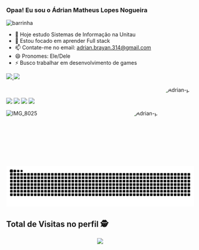 ### Opaa! Eu sou o Ádrian Matheus Lopes Nogueira

![barrinha](https://user-images.githubusercontent.com/112905085/189121829-f4975713-60c8-411e-a248-b2626234d7ab.gif)

- 🔭 Hoje estudo Sistemas de Informação na Unitau
- 🌱 Estou focado em aprender Full stack
- 📫 Contate-me no email: adrian.brayan.314@gmail.com
- 😄 Pronomes: Ele/Dele
- ⚡ Busco trabalhar em desenvolvimento de games

 <div>
  <a href="https://github.com/AdrianLopes">
  <img height="150em" src="https://github-readme-stats.vercel.app/api?username=AdrianLopes&show_icons=true&theme=dark&include_all_commits=true&count_private=true"/>
  <img height="150em" src="https://github-readme-stats.vercel.app/api/top-langs/?username=AdrianLopes&layout=compact&langs_count=7&theme=dark"/>
</div>

  <div style="display: inline_block"><br>
  
<img align="right" alt="Adrian-pic" height="150" style="border-radius:50px;" src="https://media.discordapp.net/attachments/682945175533912163/1016431973188767765/1133950.jpg?width=1191&height=671">
</div>
  
  ##
  
  <div> 
  
  <a href="https://instagram.com/adrian.math" target="_blank"><img height="29" src="https://img.shields.io/badge/-Instagram-%23E4405F?style=for-the-badge&logo=instagram&logoColor=white" target="_blank"></a>
 	<a href="https://www.twitch.tv/samfox76" target="_blank"><img height="29" src="https://img.shields.io/badge/Twitch-9146FF?style=for-the-badge&logo=twitch&logoColor=white" target="_blank"></a>
  <a href = "mailto:adrian.brayan.314@gmail.com"><img height="29" src="https://img.shields.io/badge/-Gmail-%23333?style=for-the-badge&logo=gmail&logoColor=white" target="_blank"></a>
  <a href="https://www.linkedin.com/in/ádrian-nogueira-73b66220b/" target="_blank"><img height="29" src="https://img.shields.io/badge/-LinkedIn-%230077B5?style=for-the-badge&logo=linkedin&logoColor=white" target="_blank"></a> 
   
   <img align="right" alt="Adrian-pic" height="150" style="border-radius:50px;" src="https://user-images.githubusercontent.com/88388898/189122970-6d0274e3-c22a-45ce-9595-2545c1ffefb4.gif">
  
  ![IMG_8025](https://user-images.githubusercontent.com/88388898/189122970-6d0274e3-c22a-45ce-9595-2545c1ffefb4.gif)

 
  ![Snake animation](https://github.com/AdrianLopes/AdrianLopes/blob/output/github-contribution-grid-snake.svg)
   
 ## Total de Visitas no perfil :detective: <br>
 <p align="center"> 
   <img alingn="center" src="https://profile-counter.glitch.me/AdrianLopes/count.svg" />
 </p>
 
</div>
